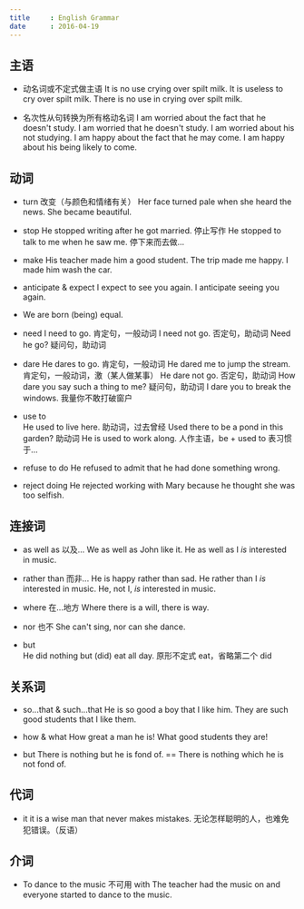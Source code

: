 ```yaml
---
title     : English Grammar
date      : 2016-04-19
---
```



## 主语
- 动名词或不定式做主语
  It is no use crying over spilt milk.
  It is useless to cry over spilt milk.
  There is no use in crying over spilt milk.

- 名次性从句转换为所有格动名词
  I am worried about the fact that he doesn't study.
  I am worried that he doesn't study.
  I am worried about his not studying.
  I am happy about the fact that he may come.
  I am happy about his being likely to come.


## 动词
- turn  改变（与颜色和情绪有关）
  Her face turned pale when she heard the news.
  She became beautiful.

- stop
  He stopped writing after he got married.  停止写作
  He stopped to talk to me when he saw me.  停下来而去做...

- make
  His teacher made him a good student.
  The trip made me happy.
  I made him wash the car.

- anticipate & expect
  I expect to see you again.
  I anticipate seeing you again.

- We are born (being) equal.

- need
  I need to go.  肯定句，一般动词
  I need not go. 否定句，助动词
  Need he go?    疑问句，助动词

- dare
  He dares to go. 肯定句，一般动词
  He dared me to jump the stream.  肯定句，一般动词，激（某人做某事）
  He dare not go. 否定句，助动词
  How dare you say such a thing to me?  疑问句，助动词
  I dare you to break the windows.  我量你不敢打破窗户

- use to  
  He used to live here.  助动词，过去曾经
  Used there to be a pond in this garden?  助动词
  He is used to work along.  人作主语，be + used to 表习惯于...

- refuse to do
  He refused to admit that he had done something wrong.

- reject doing
  He rejected working with Mary because he thought she was too selfish.


## 连接词
- as well as  以及...
  We as well as John like it.
  He as well as I _is_ interested in music.

- rather than  而非...
  He is happy rather than sad.
  He rather than I _is_ interested in music.
  He, not I, _is_ interested in music.

- where  在...地方
  Where there is a will, there is way.

- nor  也不
  She can't sing, nor can she dance.

- but  
  He did nothing but (did) eat all day.   原形不定式 eat，省略第二个 did


## 关系词
- so...that & such...that
  He is so good a boy that I like him.
  They are such good students that I like them.

- how & what
  How great a man he is!
  What good students they are!

- but
  There is nothing but he is fond of. == There is nothing which he is not fond of.


## 代词
- it
  it is a wise man that never makes mistakes.  无论怎样聪明的人，也难免犯错误。（反语）


## 介词
- To
  dance to the music  不可用 with
  The teacher had the music on and everyone started to dance to the music.
